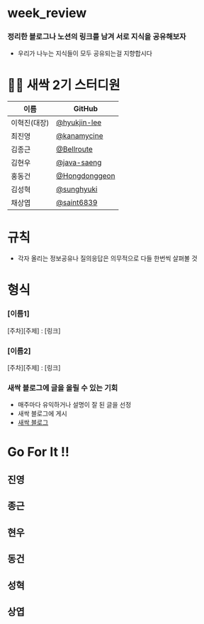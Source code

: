 # week_review

### 정리한 블로그나 노션의 링크를 남겨 서로 지식을 공유해보자

- 우리가 나누는 지식들이 모두 공유되는걸 지향합시다


# 👩‍💻 새싹 2기 스터디원

| 이름   | GitHub                                         |
| ------ | ---------------------------------------------- |
| 이혁진(대장) | [@hyukjin-lee](https://github.com/hyukjin-lee) |
| 최진영 | [@kanamycine](https://github.com/kanamycine) |
| 김종근 | [@Bellroute](https://github.com/Bellroute) |
| 김현우 | [@java-saeng](https://github.com/java-saeng) |
| 홍동건 | [@Hongdonggeon](https://github.com/Hongdonggeon) |
| 김성혁 | [@sunghyuki](https://github.com/sunghyuki) |
| 채상엽 | [@saint6839](https://github.com/saint6839) |

# 규칙
- 각자 올리는 정보공유나 질의응답은 의무적으로 다들 한번씩 살펴볼 것

# 형식

### [이름1]
[주차][주제] : [링크]

### [이름2]
[주차][주제] : [링크]

### 새싹 블로그에 글을 올릴 수 있는 기회
- 매주마다 유익하거나 설명이 잘 된 글을 선정
- 새싹 블로그에 게시
- [새싹 블로그](https://velog.io/@sproutt)


# Go For It !!

## 진영
## 종근
## 현우
## 동건
## 성혁
## 상엽
